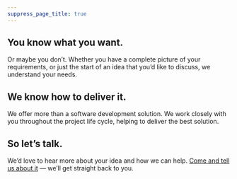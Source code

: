 ```yaml
---
suppress_page_title: true
---
```

## You know what you want.

Or maybe you don’t. Whether you have a complete picture of your requirements, or just the start of an idea that you’d like to discuss, we understand your needs.

## We know how to deliver it.

We offer more than a software development solution. We work closely with you throughout the project life cycle, helping to deliver the best solution.

## So let’s talk.

We’d love to hear more about your idea and how we can help. [Come and tell us about it](mailto:sales@starsquare.co.uk) — we’ll get straight back to you.
